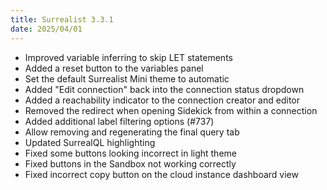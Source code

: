 ```yaml
---
title: Surrealist 3.3.1
date: 2025/04/01
---
```


- Improved variable inferring to skip LET statements
- Added a reset button to the variables panel
- Set the default Surrealist Mini theme to automatic
- Added "Edit connection" back into the connection status dropdown
- Added a reachability indicator to the connection creator and editor
- Removed the redirect when opening Sidekick from within a connection
- Added additional label filtering options (#737)
- Allow removing and regenerating the final query tab
- Updated SurrealQL highlighting
- Fixed some buttons looking incorrect in light theme
- Fixed buttons in the Sandbox not working correctly
- Fixed incorrect copy button on the cloud instance dashboard view